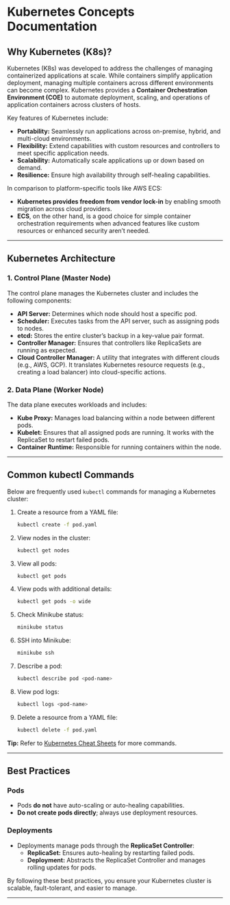 # Kubernetes Concepts Documentation

## Why Kubernetes (K8s)?

Kubernetes (K8s) was developed to address the challenges of managing containerized applications at scale. While containers simplify application deployment, managing multiple containers across different environments can become complex. Kubernetes provides a **Container Orchestration Environment (COE)** to automate deployment, scaling, and operations of application containers across clusters of hosts. 

Key features of Kubernetes include:
- **Portability:** Seamlessly run applications across on-premise, hybrid, and multi-cloud environments.
- **Flexibility:** Extend capabilities with custom resources and controllers to meet specific application needs.
- **Scalability:** Automatically scale applications up or down based on demand.
- **Resilience:** Ensure high availability through self-healing capabilities.

In comparison to platform-specific tools like AWS ECS:
- **Kubernetes provides freedom from vendor lock-in** by enabling smooth migration across cloud providers.
- **ECS**, on the other hand, is a good choice for simple container orchestration requirements when advanced features like custom resources or enhanced security aren’t needed.

---

## Kubernetes Architecture

### 1. Control Plane (Master Node)

The control plane manages the Kubernetes cluster and includes the following components:

- **API Server:** Determines which node should host a specific pod.
- **Scheduler:** Executes tasks from the API server, such as assigning pods to nodes.
- **etcd:** Stores the entire cluster’s backup in a key-value pair format.
- **Controller Manager:** Ensures that controllers like ReplicaSets are running as expected.
- **Cloud Controller Manager:** A utility that integrates with different clouds (e.g., AWS, GCP). It translates Kubernetes resource requests (e.g., creating a load balancer) into cloud-specific actions.

### 2. Data Plane (Worker Node)

The data plane executes workloads and includes:

- **Kube Proxy:** Manages load balancing within a node between different pods.
- **Kubelet:** Ensures that all assigned pods are running. It works with the ReplicaSet to restart failed pods.
- **Container Runtime:** Responsible for running containers within the node.

---

## Common kubectl Commands

Below are frequently used `kubectl` commands for managing a Kubernetes cluster:

1. Create a resource from a YAML file:
   ```bash
   kubectl create -f pod.yaml
   ```
2. View nodes in the cluster:
   ```bash
   kubectl get nodes
   ```
3. View all pods:
   ```bash
   kubectl get pods
   ```
4. View pods with additional details:
   ```bash
   kubectl get pods -o wide
   ```
5. Check Minikube status:
   ```bash
   minikube status
   ```
6. SSH into Minikube:
   ```bash
   minikube ssh
   ```
7. Describe a pod:
   ```bash
   kubectl describe pod <pod-name>
   ```
8. View pod logs:
   ```bash
   kubectl logs <pod-name>
   ```
9. Delete a resource from a YAML file:
   ```bash
   kubectl delete -f pod.yaml
   ```

**Tip:** Refer to [Kubernetes Cheat Sheets](https://kubernetes.io/docs/reference/kubectl/quick-reference/) for more commands.

---

## Best Practices

### Pods

- Pods **do not** have auto-scaling or auto-healing capabilities.
- **Do not create pods directly**; always use deployment resources.

### Deployments

- Deployments manage pods through the **ReplicaSet Controller**:
  - **ReplicaSet:** Ensures auto-healing by restarting failed pods.
  - **Deployment:** Abstracts the ReplicaSet Controller and manages rolling updates for pods.

By following these best practices, you ensure your Kubernetes cluster is scalable, fault-tolerant, and easier to manage.

---

